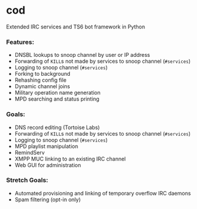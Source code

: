 cod
===

Extended IRC services and TS6 bot framework in Python

### Features:
 - DNSBL lookups to snoop channel by user or IP address
 - Forwarding of `KILL`s not made by services to snoop channel (`#services`)
 - Logging to snoop channel (`#services`)
 - Forking to background
 - Rehashing config file
 - Dynamic channel joins
 - Military operation name generation
 - MPD searching and status printing

### Goals:
 - DNS record editing (Tortoise Labs)
 - Forwarding of `KILL`s not made by services to snoop channel (`#services`)
 - Logging to snoop channel (`#services`)
 - MPD playlist manipulation
 - RemindServ
 - XMPP MUC linking to an existing IRC channel
 - Web GUI for administration

### Stretch Goals:
 - Automated provisioning and linking of temporary overflow IRC daemons
 - Spam filtering (opt-in only)
